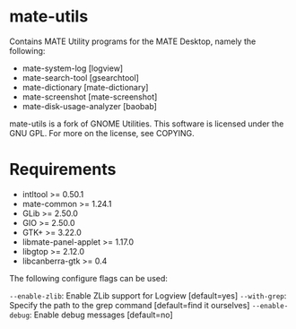 mate-utils
=========================
Contains MATE Utility programs for the MATE Desktop, namely the following:

* mate-system-log          [logview]
* mate-search-tool         [gsearchtool]
* mate-dictionary          [mate-dictionary]
* mate-screenshot          [mate-screenshot]
* mate-disk-usage-analyzer [baobab]

mate-utils is a fork of GNOME Utilities. 
This software is licensed under the GNU GPL. For more on the license, see COPYING.

Requirements
========================
* intltool                 >= 0.50.1
* mate-common              >= 1.24.1
* GLib                     >= 2.50.0
* GIO                      >= 2.50.0
* GTK+                     >= 3.22.0
* libmate-panel-applet     >= 1.17.0
* libgtop                  >= 2.12.0
* libcanberra-gtk          >= 0.4

The following configure flags can be used:

  `--enable-zlib`: Enable ZLib support for Logview [default=yes]
  `--with-grep`: Specify the path to the grep command [default=find it ourselves]
  `--enable-debug`: Enable debug messages [default=no]
